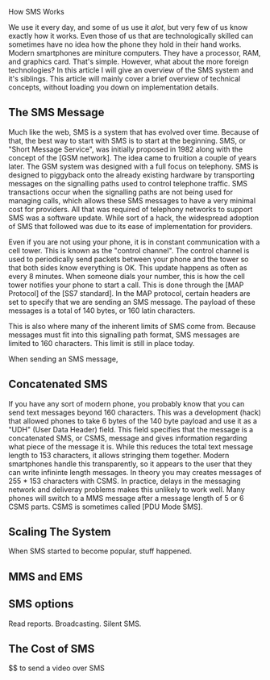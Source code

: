 How SMS Works

We use it every day, and some of us use it *alot*, but very few of us know exactly how it works. Even those of us that are technologically skilled can sometimes have no idea how the phone they hold in their hand works. Modern smartphones are miniture computers. They have a processor, RAM, and graphics card. That's simple. However, what about the more foreign technologies? In this article I will give an overview of the SMS system and it's siblings. This article will mainly cover a brief overview of technical concepts, without loading you down on implementation details.

<!-- Content Breaker -->

## The SMS Message

Much like the web, SMS is a system that has evolved over time. Because of that, the best way to start with SMS is to start at the beginning. SMS, or "Short Message Service", was initially proposed in 1982 along with the concept of the [GSM network]. The idea came to fruition a couple of years later. The GSM system was designed with a full focus on telephony. SMS is designed to piggyback onto the already existing hardware by transporting messages on the signalling paths used to control telephone traffic. SMS transactions occur when the signalling paths are not being used for managing calls, which allows these SMS messages to have a very minimal cost for providers. All that was required of telephony networks to support SMS was a software update. While sort of a hack, the widespread adoption of SMS that followed was due to its ease of implementation for providers.

Even if you are not using your phone, it is in constant communication with a cell tower. This is known as the "control channel". The control channel is used to periodically send packets between your phone and the tower so that both sides know everything is OK. This update happens as often as every 8 minutes. When someone dials your number, this is how the cell tower notifies your phone to start a call. This is done through the [MAP Protocol] of the [SS7 standard]. In the MAP protocol, certain headers are set to specify that we are sending an SMS message. The payload of these messages is a total of 140 bytes, or 160 latin characters.

This is also where many of the inherent limits of SMS come from. Because messages must fit into this signalling path format, SMS messages are limited to 160 characters. This limit is still in place today.

When sending an SMS message, 

## Concatenated SMS

If you have any sort of modern phone, you probably know that you can send text messages beyond 160 characters. This was a development (hack) that allowed phones to take 6 bytes of the 140 byte payload and use it as a "UDH" (User Data Header) field. This field specifies that the message is a concatenated SMS, or CSMS, message and gives information regarding what piece of the message it is. While this reduces the total text message length to 153 characters, it allows stringing them together. Modern smartphones handle this transparently, so it appears to the user that they can write infininte length messages. In theory you may creates messages of 255 * 153 characters with CSMS. In practice, delays in the messaging network and deliveray problems makes this unlikely to work well. Many phones will switch to a MMS message after a message length of 5 or 6 CSMS parts. CSMS is sometimes called [PDU Mode SMS].

## Scaling The System

When SMS started to become popular, stuff happened.

## MMS and EMS

## SMS options
Read reports.
Broadcasting.
Silent SMS.

## The Cost of SMS

$$ to send a video over SMS
